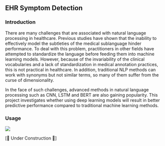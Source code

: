 ## EHR Symptom Detection

### Introduction

There are many challenges that are associated with natural language processing in healthcare. Previous studies have shown that the inability to effectively model the subtleties of the medical sublanguage hinder performance. To deal with this problem, practitioners in other fields have attempted to standardize the language before feeding them into machine learning models. However, because of the invariability of the clinical vocabularies and a lack of standardization in medical annotation practices, this is not practical in healthcare. In addition, traditional NLP methods can work with synonyms but not similar terms, so many of them suffer from the curse of dimensionality.

In the face of such challenges, advanced methods in natural language processing such as CNN, LSTM and BERT are also gaining popularity. This project investigates whether using deep learning models will result in better predictive performance compared to traditional machine learning methods.

### Usage

![](media/demo.gif)

[🚧 Under Construction 🚧]

